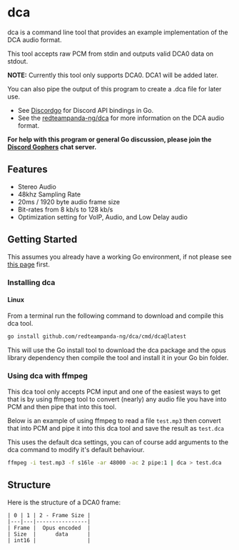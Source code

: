 # dca

dca is a command line tool that provides an example implementation of the DCA
audio format.

This tool accepts raw PCM from stdin and outputs valid DCA0 data on stdout.

**NOTE:** Currently this tool only supports DCA0. DCA1 will be added later.

You can also pipe the output of this program to create a .dca file for later use.

- See [Discordgo](https://github.com/bwmarrin/discordgo) for Discord API bindings in Go.
- See the [redteampanda-ng/dca](https://github.com/bwmarrin/dca) for more information on the DCA audio format.

**For help with this program or general Go discussion, please join the [Discord
Gophers](https://discord.gg/0f1SbxBZjYq9jLBk) chat server.**

## Features

- Stereo Audio
- 48khz Sampling Rate
- 20ms / 1920 byte audio frame size
- Bit-rates from 8 kb/s to 128 kb/s
- Optimization setting for VoIP, Audio, and Low Delay audio

## Getting Started

This assumes you already have a working Go environment, if not please see
[this page](https://golang.org/doc/install) first.

### Installing dca

#### Linux

From a terminal run the following command to download and compile this dca tool.

```sh
go install github.com/redteampanda-ng/dca/cmd/dca@latest
```

This will use the Go install tool to download the dca package and the opus library
dependency then compile the tool and install it in your Go bin folder.

### Using dca with ffmpeg

This dca tool only accepts PCM input and one of the easiest ways to get that
is by using ffmpeg tool to convert (nearly) any audio file you have into PCM
and then pipe that into this tool.

Below is an example of using ffmpeg to read a file `test.mp3` then convert that
into PCM and pipe it into this dca tool and save the result as `test.dca`

This uses the default dca settings, you can of course add arguments to the dca
command to modify it's default behaviour.

```sh
ffmpeg -i test.mp3 -f s16le -ar 48000 -ac 2 pipe:1 | dca > test.dca
```

## Structure

Here is the structure of a DCA0 frame:

```
| 0 | 1 | 2 - Frame Size |
|---|---|----------------|
| Frame |  Opus encoded  |
| Size  |      data      |
| int16 |                |
```
